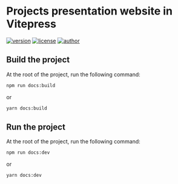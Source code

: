 # Projects presentation website in Vitepress
[![version](https://img.shields.io/badge/version-1.0.0-green.svg)](https://github.com/EthanAndreas/Portfolio)
[![license](https://img.shields.io/badge/license-GPL_3.0-yellow.svg)](https://github.com/EthanAndreas/Portfolio/blob/main/LICENSE)
[![author](https://img.shields.io/badge/author-EthanAndreas-blue)](https://github.com/EthanAndreas)

## Build the project

At the root of the project, run the following command:

```bash [npm]
npm run docs:build
```
or
```bash [yarn]
yarn docs:build
```


## Run the project

At the root of the project, run the following command:

```bash [npm]
npm run docs:dev
```
or
```bash [yarn]
yarn docs:dev
```

